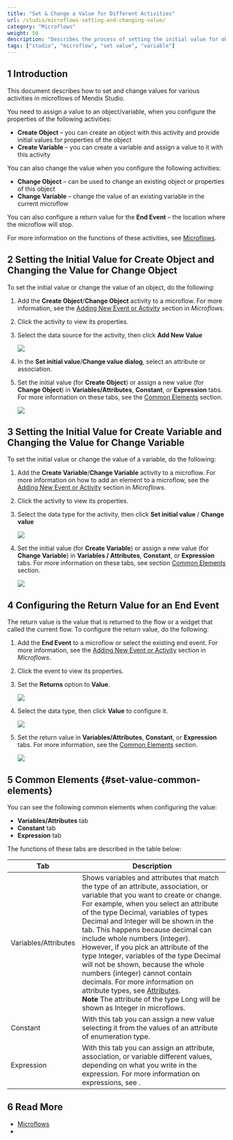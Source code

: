 ```yaml
---
title: "Set & Change a Value for Different Activities"
url: /studio/microflows-setting-and-changing-value/
category: "Microflows"
weight: 50
description: "Describes the process of setting the initial value for objects or variables in Mendix Studio."
tags: ["studio", "microflow", "set value", "variable"]
---
```


## 1 Introduction 

This document describes how to set and change values for various activities in microflows of Mendix Studio.

You need to assign a value to an object/variable, when you configure the properties of the following activities:

* **Create Object** –  you can create an object with this activity and provide initial values for properties of the object 
* **Create Variable** – you can create a variable and assign a value to it with this activity 

You can also change the value when you configure the following activities:

* **Change Object** – can be used to change an existing object or properties of this object
* **Change Variable** – change the value of an existing variable in the current microflow

You can also configure a return value for the **End Event** – the location where the microflow will stop.

For more information on the functions of these activities, see [Microflows](/studio/microflows/). 

## 2 Setting the Initial Value for Create Object and Changing the Value for Change Object

 To set the initial value or change the value of an object, do the following:

1. Add the **Create Object**/**Change Object** activity to a microflow. For more information, see the [Adding New Event or Activity](/studio/microflows/#add-elements) section in *Microflows*.
2. Click the activity to view its properties.
3.  Select the data source for the activity, then click **Add New Value**

    ![](/attachments/studio/microflows/microflows-setting-and-changing-value/add-new-value.png)

4. In the **Set initial value**/**Change value dialog**, select an attribute or association.
5.  Set the initial value (for **Create Object**) or assign a new value (for **Change Object**) in **Variables/Attributes**, **Constant**, or **Expression** tabs.  For more information on these tabs, see the [Common Elements](#set-value-common-elements) section.

    ![](/attachments/studio/microflows/microflows-setting-and-changing-value/set-initial-value-object-dialog.png)

## 3 Setting the Initial Value for Create Variable and Changing the Value for Change Variable

To set the initial value or change the value of a variable, do the following:

1. Add the **Create Variable**/**Change Variable** activity to a microflow. For more information on how to add an element to a microflow, see the [Adding New Event or Activity](/studio/microflows/#add-elements) section in *Microflows*.
2. Click the activity to view its properties.
3.  Select the data type for the activity, then click **Set initial value** / **Change value**

    ![](/attachments/studio/microflows/microflows-setting-and-changing-value/set-initial-value-var.png)

4.  Set the initial value (for **Create Variable**) or assign a new value (for **Change Variable**) in **Variables / Attributes**, **Constant**, or **Expression** tabs.  For more information on these tabs, see section [Common Elements](#set-value-common-elements) section.

    ![](/attachments/studio/microflows/microflows-setting-and-changing-value/change-value-var-dialog.png)

## 4 Configuring the Return Value for an End Event 

The return value is the value that is returned to the flow or a widget that called the current flow. To configure the return value, do the following:

1. Add the **End Event** to a microflow or select the existing end event. For more information, see the [Adding New Event or Activity](/studio/microflows/#add-elements) section in *Microflows*.
2. Click the event to view its properties.
3.  Set the **Returns** option to **Value**.

    ![](/attachments/studio/microflows/microflows-setting-and-changing-value/end-event-returns-value-setting.png)

4.  Select the data type, then click **Value** to configure it.

    ![](/attachments/studio/microflows/microflows-setting-and-changing-value/configure-return-value.png)

5.  Set the return value in **Variables/Attributes**, **Constant**, or **Expression** tabs. For more information, see the [Common Elements](#set-value-common-elements) section.

    ![](/attachments/studio/microflows/microflows-setting-and-changing-value/configure-retuen-value-dialog.png)

## 5 Common Elements {#set-value-common-elements}

You can see the following common elements when configuring the value:

* **Variables/Attributes** tab
* **Constant** tab
* **Expression** tab

The functions of these tabs are described in the table below:

| Tab                  | Description                                                  |
| -------------------- | ------------------------------------------------------------ |
| Variables/Attributes | Shows variables and attributes that match the type of an attribute, association, or variable that you want to create or change. <br />For example, when you select  an attribute of the type Decimal, variables of types Decimal and Integer will be shown in the tab. This happens because decimal can include whole numbers (integer). However, if you pick an attribute of the type Integer, variables of the type Decimal will not be shown, because the whole numbers (integer) cannot contain decimals.  For more information on attribute types, see [Attributes](/studio/domain-models-attributes/).<br />**Note** The attribute of the type Long will be shown as Integer in microflows. |
| Constant             | With this tab you can assign a new value selecting it from the values of an attribute of enumeration type. |
| Expression           | With this tab you can assign an attribute, association, or variable different values, depending on what you write in the expression. For more information on expressions, see . |

## 6 Read More

* [Microflows](/studio/microflows/)
* 
